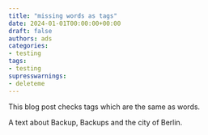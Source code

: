 ```yaml
---
title: "missing words as tags"
date: 2024-01-01T00:00:00+00:00
draft: false
authors: ads
categories:
- testing
tags:
- testing
supresswarnings:
- deleteme
---
```


This blog post checks tags which are the same as words.

A text about Backup, Backups and the city of Berlin.
